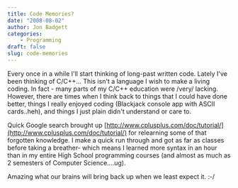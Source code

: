 ```yaml
---
title: Code Memories?
date: "2008-08-02"
author: Jon Badgett
categories:
    - Programming
draft: false
slug: code-memories
---
```


Every once in a while I'll start thinking of long-past written code. Lately I've
been thinking of C/C++... This isn't a language I wish to make a living
coding. In fact - many parts of my C/C++ education were /very/ lacking. However,
there are times when I think back to things that I could have done better,
things I really enjoyed coding (Blackjack console app with ASCII cards..heh),
and things I just plain didn't understand or care to.

Quick Google search brought up
[http://www.cplusplus.com/doc/tutorial/](http://www.cplusplus.com/doc/tutorial/)
for relearning some of that forgotten knowledge. I make a quick run through and
got as far as classes before taking a breather- which means I learned more
syntax in an hour than in my entire High School programming courses (and almost
as much as 2 semesters of Computer Science....ug).

Amazing what our brains will bring back up when we least expect it. :-/

